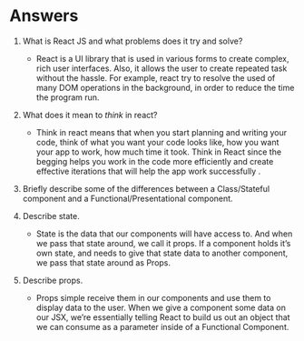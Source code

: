 # Answers

1.  What is React JS and what problems does it try and solve?

    - React is a UI library that is used in various forms to create complex, rich user interfaces. Also, it allows the user to create repeated task without the hassle. For example, react try to resolve the used of many DOM operations in the background, in order to reduce the time the program run.

2.  What does it mean to _think_ in react?

    - Think in react means that when you start planning and writing your code, think of what you want your code looks like, how you want your app to work, how much time it took. Think in React since the begging helps you work in the code more efficiently and create effective iterations that will help the app work successfully .

3.  Briefly describe some of the differences between a Class/Stateful component and a Functional/Presentational component.

4.  Describe state.

    - State is the data that our components will have access to. And when we pass that state around, we call it props. If a component holds it’s own state, and needs to give that state data to another component, we pass that state around as Props.

5.  Describe props.

    - Props simple receive them in our components and use them to display data to the user. When we give a component some data on our JSX, we’re essentially telling React to build us out an object that we can consume as a parameter inside of a Functional Component.
